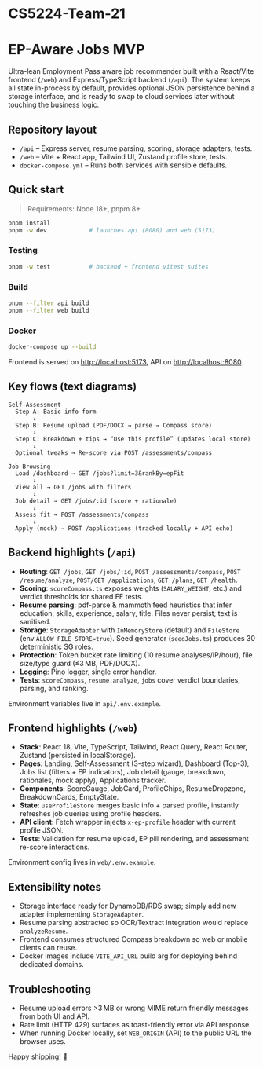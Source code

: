 # CS5224-Team-21
# EP-Aware Jobs MVP

Ultra-lean Employment Pass aware job recommender built with a React/Vite frontend (`/web`) and Express/TypeScript backend (`/api`). The system keeps all state in-process by default, provides optional JSON persistence behind a storage interface, and is ready to swap to cloud services later without touching the business logic.

## Repository layout

- `/api` – Express server, resume parsing, scoring, storage adapters, tests.
- `/web` – Vite + React app, Tailwind UI, Zustand profile store, tests.
- `docker-compose.yml` – Runs both services with sensible defaults.

## Quick start

> Requirements: Node 18+, pnpm 8+

```bash
pnpm install
pnpm -w dev            # launches api (8080) and web (5173)
```

### Testing

```bash
pnpm -w test           # backend + frontend vitest suites
```

### Build

```bash
pnpm --filter api build
pnpm --filter web build
```

### Docker

```bash
docker-compose up --build
```

Frontend is served on <http://localhost:5173>, API on <http://localhost:8080>.

## Key flows (text diagrams)

```
Self-Assessment
  Step A: Basic info form
       ↓
  Step B: Resume upload (PDF/DOCX → parse → Compass score)
       ↓
  Step C: Breakdown + tips → “Use this profile” (updates local store)
       ↓
  Optional tweaks → Re-score via POST /assessments/compass

Job Browsing
  Load /dashboard → GET /jobs?limit=3&rankBy=epFit
       ↓
  View all → GET /jobs with filters
       ↓
  Job detail → GET /jobs/:id (score + rationale)
       ↓
  Assess fit → POST /assessments/compass
       ↓
  Apply (mock) → POST /applications (tracked locally + API echo)
```

## Backend highlights (`/api`)

- **Routing**: `GET /jobs`, `GET /jobs/:id`, `POST /assessments/compass`, `POST /resume/analyze`, `POST/GET /applications`, `GET /plans`, `GET /health`.
- **Scoring**: `scoreCompass.ts` exposes weights (`SALARY_WEIGHT`, etc.) and verdict thresholds for shared FE tests.
- **Resume parsing**: pdf-parse & mammoth feed heuristics that infer education, skills, experience, salary, title. Files never persist; text is sanitised.
- **Storage**: `StorageAdapter` with `InMemoryStore` (default) and `FileStore` (env `ALLOW_FILE_STORE=true`). Seed generator (`seedJobs.ts`) produces 30 deterministic SG roles.
- **Protection**: Token bucket rate limiting (10 resume analyses/IP/hour), file size/type guard (≤3 MB, PDF/DOCX).
- **Logging**: Pino logger, single error handler.
- **Tests**: `scoreCompass`, `resume.analyze`, `jobs` cover verdict boundaries, parsing, and ranking.

Environment variables live in `api/.env.example`.

## Frontend highlights (`/web`)

- **Stack**: React 18, Vite, TypeScript, Tailwind, React Query, React Router, Zustand (persisted in localStorage).
- **Pages**: Landing, Self-Assessment (3-step wizard), Dashboard (Top-3), Jobs list (filters + EP indicators), Job detail (gauge, breakdown, rationales, mock apply), Applications tracker.
- **Components**: ScoreGauge, JobCard, ProfileChips, ResumeDropzone, BreakdownCards, EmptyState.
- **State**: `useProfileStore` merges basic info + parsed profile, instantly refreshes job queries using profile headers.
- **API client**: Fetch wrapper injects `x-ep-profile` header with current profile JSON.
- **Tests**: Validation for resume upload, EP pill rendering, and assessment re-score interactions.

Environment config lives in `web/.env.example`.

## Extensibility notes

- Storage interface ready for DynamoDB/RDS swap; simply add new adapter implementing `StorageAdapter`.
- Resume parsing abstracted so OCR/Textract integration would replace `analyzeResume`.
- Frontend consumes structured Compass breakdown so web or mobile clients can reuse.
- Docker images include `VITE_API_URL` build arg for deploying behind dedicated domains.

## Troubleshooting

- Resume upload errors >3 MB or wrong MIME return friendly messages from both UI and API.
- Rate limit (HTTP 429) surfaces as toast-friendly error via API response.
- When running Docker locally, set `WEB_ORIGIN` (API) to the public URL the browser uses.

Happy shipping! 🚢

